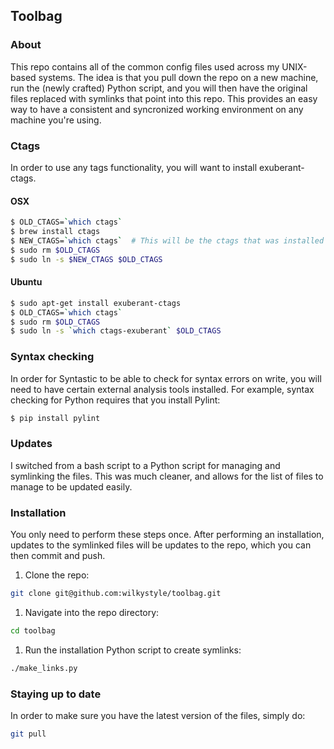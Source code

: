 ## Toolbag

### About

This repo contains all of the common config files used across my UNIX-based
systems. The idea is that you pull down the repo on a new machine, run the
(newly crafted) Python script, and you will then have the original files
replaced with symlinks that point into this repo. This provides an easy way to
have a consistent and syncronized working environment on any machine you're
using.

### Ctags

In order to use any tags functionality, you will want to install exuberant-ctags.

#### OSX

```bash
$ OLD_CTAGS=`which ctags`
$ brew install ctags
$ NEW_CTAGS=`which ctags`  # This will be the ctags that was installed by brew.
$ sudo rm $OLD_CTAGS
$ sudo ln -s $NEW_CTAGS $OLD_CTAGS
```

#### Ubuntu

```bash
$ sudo apt-get install exuberant-ctags
$ OLD_CTAGS=`which ctags`
$ sudo rm $OLD_CTAGS
$ sudo ln -s `which ctags-exuberant` $OLD_CTAGS
```
### Syntax checking

In order for Syntastic to be able to check for syntax errors on write, you
will need to have certain external analysis tools installed. For example,
syntax checking for Python requires that you install Pylint:

```bash
$ pip install pylint
```

### Updates

I switched from a bash script to a Python script for managing and symlinking the
files. This was much cleaner, and allows for the list of files to manage to be
updated easily.

### Installation

You only need to perform these steps once. After performing an installation,
updates to the symlinked files will be updates to the repo, which you can then
commit and push.

1. Clone the repo:

```bash
git clone git@github.com:wilkystyle/toolbag.git
```

1. Navigate into the repo directory:

```bash
cd toolbag
```

1. Run the installation Python script to create symlinks:

```bash
./make_links.py
```


### Staying up to date

In order to make sure you have the latest version of the files, simply do:

```bash
git pull
```
